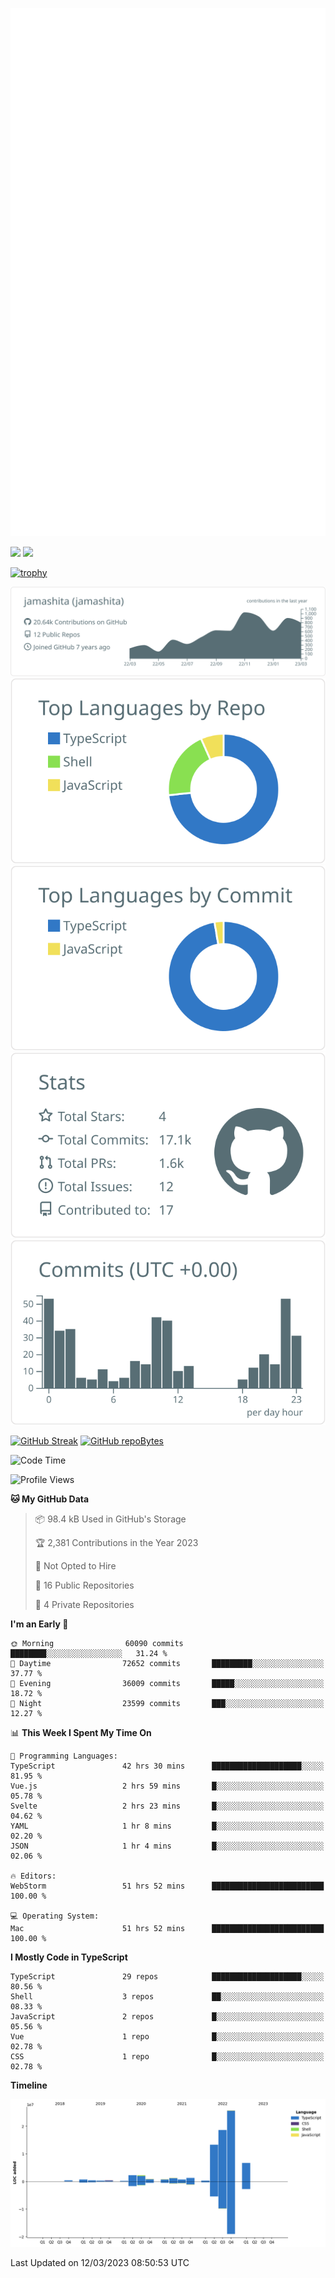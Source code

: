 [![](https://raw.githubusercontent.com/jamashita/jamashita/main/github-metrics.svg)](https://metrics.lecoq.io)

[![](https://github-readme-stats.vercel.app/api?username=jamashita&show_icons=ture&count_private=true)](https://github.com/anuraghazra/github-readme-stats)
[![](https://github-readme-stats.vercel.app/api/top-langs/?username=jamashita&layout=compact)](https://github.com/anuraghazra/github-readme-stats)

[![trophy](https://github-profile-trophy.vercel.app/?username=jamashita)](https://github.com/ryo-ma/github-profile-trophy)

[![](https://raw.githubusercontent.com/jamashita/jamashita/main/profile-summary-card-output/default/0-profile-details.svg)](https://github.com/vn7n24fzkq/github-profile-summary-cards)
[![](https://raw.githubusercontent.com/jamashita/jamashita/main/profile-summary-card-output/default/1-repos-per-language.svg)](https://github.com/vn7n24fzkq/github-profile-summary-cards) [![](https://raw.githubusercontent.com/jamashita/jamashita/main/profile-summary-card-output/default/2-most-commit-language.svg)](https://github.com/vn7n24fzkq/github-profile-summary-cards)
[![](https://raw.githubusercontent.com/jamashita/jamashita/main/profile-summary-card-output/default/3-stats.svg)](https://github.com/vn7n24fzkq/github-profile-summary-cards) [![](https://raw.githubusercontent.com/jamashita/jamashita/main/profile-summary-card-output/default/4-productive-time.svg)](https://github.com/vn7n24fzkq/github-profile-summary-cards)

[![GitHub Streak](http://github-readme-streak-stats.herokuapp.com?user=jamashita)](https://git.io/streak-stats)
[![GitHub repoBytes](https://github-repo-bytecounter.vercel.app/api?username=jamashita)](https://github.com/yamaccu/Github-Repo-ByteCounter)

<!--START_SECTION:waka-->
![Code Time](http://img.shields.io/badge/Code%20Time-337%20hrs%207%20mins-blue)

![Profile Views](http://img.shields.io/badge/Profile%20Views-6-blue)

**🐱 My GitHub Data** 

> 📦 98.4 kB Used in GitHub's Storage 
 > 
> 🏆 2,381 Contributions in the Year 2023
 > 
> 🚫 Not Opted to Hire
 > 
> 📜 16 Public Repositories 
 > 
> 🔑 4 Private Repositories 
 > 
**I'm an Early 🐤** 

```text
🌞 Morning                60090 commits       ████████░░░░░░░░░░░░░░░░░   31.24 % 
🌆 Daytime                72652 commits       █████████░░░░░░░░░░░░░░░░   37.77 % 
🌃 Evening                36009 commits       █████░░░░░░░░░░░░░░░░░░░░   18.72 % 
🌙 Night                  23599 commits       ███░░░░░░░░░░░░░░░░░░░░░░   12.27 % 
```


📊 **This Week I Spent My Time On** 

```text
💬 Programming Languages: 
TypeScript               42 hrs 30 mins      ████████████████████░░░░░   81.95 % 
Vue.js                   2 hrs 59 mins       █░░░░░░░░░░░░░░░░░░░░░░░░   05.78 % 
Svelte                   2 hrs 23 mins       █░░░░░░░░░░░░░░░░░░░░░░░░   04.62 % 
YAML                     1 hr 8 mins         █░░░░░░░░░░░░░░░░░░░░░░░░   02.20 % 
JSON                     1 hr 4 mins         █░░░░░░░░░░░░░░░░░░░░░░░░   02.06 % 

🔥 Editors: 
WebStorm                 51 hrs 52 mins      █████████████████████████   100.00 % 

💻 Operating System: 
Mac                      51 hrs 52 mins      █████████████████████████   100.00 % 
```

**I Mostly Code in TypeScript** 

```text
TypeScript               29 repos            ████████████████████░░░░░   80.56 % 
Shell                    3 repos             ██░░░░░░░░░░░░░░░░░░░░░░░   08.33 % 
JavaScript               2 repos             █░░░░░░░░░░░░░░░░░░░░░░░░   05.56 % 
Vue                      1 repo              █░░░░░░░░░░░░░░░░░░░░░░░░   02.78 % 
CSS                      1 repo              █░░░░░░░░░░░░░░░░░░░░░░░░   02.78 % 
```



**Timeline**

![Lines of Code chart](https://raw.githubusercontent.com/jamashita/jamashita/main/assets/bar_graph.png)


 Last Updated on 12/03/2023 08:50:53 UTC
<!--END_SECTION:waka-->
